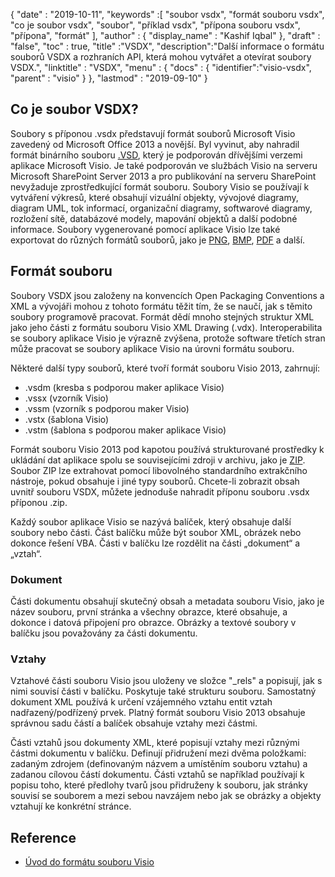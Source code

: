 {
  "date" : "2019-10-11",
  "keywords" :[ "soubor vsdx", "formát souboru vsdx", "co je soubor vsdx", "soubor", "příklad vsdx", "přípona souboru vsdx", "přípona", "formát" ],
  "author" : {
    "display_name" : "Kashif Iqbal"
},
  "draft" : "false",
  "toc" : true,
  "title" :"VSDX",
  "description":"Další informace o formátu souborů VSDX a rozhraních API, která mohou vytvářet a otevírat soubory VSDX.",
  "linktitle" : "VSDX",
  "menu" : {
    "docs" : {
	"identifier":"visio-vsdx",
      "parent" : "visio"
}
},
  "lastmod" : "2019-09-10"
}

## Co je soubor VSDX?

Soubory s příponou .vsdx představují formát souborů Microsoft Visio zavedený od Microsoft Office 2013 a novější. Byl vyvinut, aby nahradil formát binárního souboru [.VSD](/cs/image/vsd/), který je podporován dřívějšími verzemi aplikace Microsoft Visio. Je také podporován ve službách Visio na serveru Microsoft SharePoint Server 2013 a pro publikování na serveru SharePoint nevyžaduje zprostředkující formát souboru. Soubory Visio se používají k vytváření výkresů, které obsahují vizuální objekty, vývojové diagramy, diagram UML, tok informací, organizační diagramy, softwarové diagramy, rozložení sítě, databázové modely, mapování objektů a další podobné informace. Soubory vygenerované pomocí aplikace Visio lze také exportovat do různých formátů souborů, jako je [PNG](/cs/image/png/), [BMP](/cs/image/bmp/), [PDF](/cs/pdf/) a další.

## Formát souboru ##

Soubory VSDX jsou založeny na konvencích Open Packaging Conventions a XML a vývojáři mohou z tohoto formátu těžit tím, že se naučí, jak s těmito soubory programově pracovat. Formát dědí mnoho stejných struktur XML jako jeho části z formátu souboru Visio XML Drawing (.vdx). Interoperabilita se soubory aplikace Visio je výrazně zvýšena, protože software třetích stran může pracovat se soubory aplikace Visio na úrovni formátu souboru.

Některé další typy souborů, které tvoří formát souboru Visio 2013, zahrnují:

* .vsdm (kresba s podporou maker aplikace Visio)
* .vssx (vzorník Visio)
* .vssm (vzorník s podporou maker Visio)
* .vstx (šablona Visio)
* .vstm (šablona s podporou maker aplikace Visio)

Formát souboru Visio 2013 pod kapotou používá strukturované prostředky k ukládání dat aplikace spolu se souvisejícími zdroji v archivu, jako je [ZIP](/cs/komprese/zip/). Soubor ZIP lze extrahovat pomocí libovolného standardního extrakčního nástroje, pokud obsahuje i jiné typy souborů. Chcete-li zobrazit obsah uvnitř souboru VSDX, můžete jednoduše nahradit příponu souboru .vsdx příponou .zip.

Každý soubor aplikace Visio se nazývá balíček, který obsahuje další soubory nebo části. Část balíčku může být soubor XML, obrázek nebo dokonce řešení VBA. Části v balíčku lze rozdělit na části „dokument“ a „vztah“.

### Dokument ###

Části dokumentu obsahují skutečný obsah a metadata souboru Visio, jako je název souboru, první stránka a všechny obrazce, které obsahuje, a dokonce i datová připojení pro obrazce. Obrázky a textové soubory v balíčku jsou považovány za části dokumentu.

### Vztahy ###

Vztahové části souboru Visio jsou uloženy ve složce "\_rels" a popisují, jak s nimi souvisí části v balíčku. Poskytuje také strukturu souboru. Samostatný dokument XML používá k určení vzájemného vztahu entit vztah nadřazený/podřízený prvek. Platný formát souboru Visio 2013 obsahuje správnou sadu částí a balíček obsahuje vztahy mezi částmi.

Části vztahů jsou dokumenty XML, které popisují vztahy mezi různými částmi dokumentu v balíčku. Definují přidružení mezi dvěma položkami: zadaným zdrojem (definovaným názvem a umístěním souboru vztahu) a zadanou cílovou částí dokumentu. Části vztahů se například používají k popisu toho, které předlohy tvarů jsou přidruženy k souboru, jak stránky souvisí se souborem a mezi sebou navzájem nebo jak se obrázky a objekty vztahují ke konkrétní stránce.

## Reference ##

* [Úvod do formátu souboru Visio](https://learn.microsoft.com/en-us/office/client-developer/visio/introduction-to-the-visio-file-formatvsdx)

